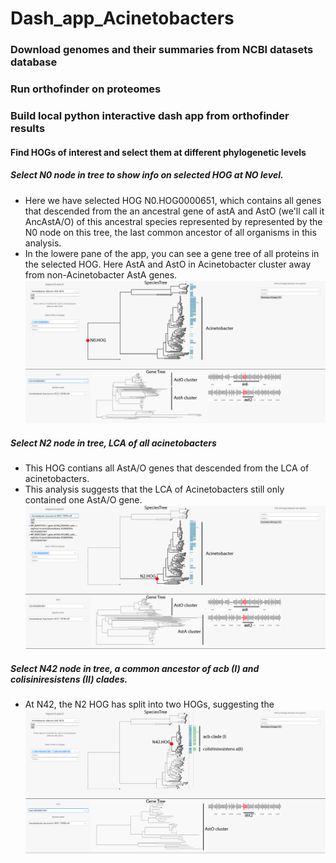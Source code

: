 # Dash_app_Acinetobacters

### Download genomes and their summaries from NCBI datasets database  

### Run orthofinder on proteomes  

### Build local python interactive dash app from orthofinder results  

#### Find HOGs of interest and select them at different phylogenetic levels
##### Select N0 node in tree to show info on selected HOG at NO level.
- Here we have selected HOG N0.HOG0000651, which contains all genes that descended from
  the an ancestral gene of astA and AstO (we'll call it AncAstA/O) of this ancestral species
   represented by represented by the N0 node on this tree, the last common ancestor of all organisms in this analysis.
- In the lowere pane of the app, you can see a gene tree of all proteins in the selected HOG. Here AstA and AstO in
  Acinetobacter cluster away from non-Acinetobacter AstA genes.
![Logo](assets/N0.png)
  
##### Select N2 node in tree, LCA of all acinetobacters 
- This HOG contians all AstA/O genes that descended from the LCA of acinetobacters.
- This analysis suggests that the LCA of Acinetobacters still only contained one AstA/O gene.
![Logo](assets/N2.png)

##### Select N42 node in tree, a common ancestor of acb (I) and colisiniresistens (II) clades.
- At N42, the N2 HOG has split into two HOGs, suggesting the 
![Logo](assets/N42.png)

